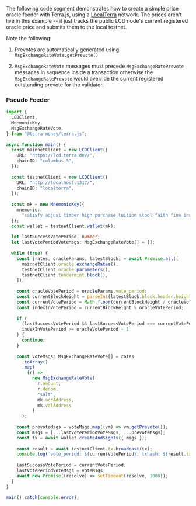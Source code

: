 The following code segment demonstrates how to create a simple price oracle feeder with Terra.js, using a [LocalTerra](https://github.com/terra-project/LocalTerra) network. The prices aren't live in this example -- it just tracks the public LCD node's current registered oracle price and submits them to the local testnet.

Note the following:

1. Prevotes are automatically generated using `MsgExchangeRateVote.getPrevote()`

2. `MsgExchangeRateVote` messages must precede `MsgExchangeRatePrevote` messages in sequence inside a transaction otherwise the `MsgExchangeRatePrevote` would override the current registered outstanding prevote for the validator.

### Pseudo Feeder 

```ts
import {
  LCDClient,
  MnemonicKey,
  MsgExchangeRateVote,
} from "@terra-money/terra.js";
​
async function main() {
  const mainnetClient = new LCDClient({
    URL: "https://lcd.terra.dev/",
    chainID: "columbus-3",
  });
​
  const testnetClient = new LCDClient({
    URL: "http://localhost:1317/",
    chainID: "localterra",
  });
​
  const mk = new MnemonicKey({
    mnemonic:
      "satisfy adjust timber high purchase tuition stool faith fine install that you unaware feed domain license impose boss human eager hat rent enjoy dawn",
  });
  const wallet = testnetClient.wallet(mk);
​
  let lastSuccessVotePeriod: number;
  let lastVotePeriodVoteMsgs: MsgExchangeRateVote[] = [];
​
  while (true) {
    const [rates, oracleParams, latestBlock] = await Promise.all([
      mainnetClient.oracle.exchangeRates(),
      testnetClient.oracle.parameters(),
      testnetClient.tendermint.block(),
    ]);
​
    const oracleVotePeriod = oracleParams.vote_period;
    const currentBlockHeight = parseInt(latestBlock.block.header.height, 10);
    const currentVotePeriod = Math.floor(currentBlockHeight / oracleVotePeriod);
    const indexInVotePeriod = currentBlockHeight % oracleVotePeriod;
​
    if (
      (lastSuccessVotePeriod && lastSuccessVotePeriod === currentVotePeriod) ||
      indexInVotePeriod >= oracleVotePeriod - 1
    ) {
      continue;
    }
​
    const voteMsgs: MsgExchangeRateVote[] = rates
      .toArray()
      .map(
        (r) =>
          new MsgExchangeRateVote(
            r.amount,
            r.denom,
            "salt",
            mk.accAddress,
            mk.valAddress
          )
      );
​
    const prevoteMsgs = voteMsgs.map((vm) => vm.getPrevote());
    const msgs = [...lastVotePeriodVoteMsgs, ...prevoteMsgs];
    const tx = await wallet.createAndSignTx({ msgs });
​
    const result = await testnetClient.tx.broadcast(tx);
    console.log(`vote_period: ${currentVotePeriod}, txhash: ${result.txhash}`);
​
    lastSuccessVotePeriod = currentVotePeriod;
    lastVotePeriodVoteMsgs = voteMsgs;
    await new Promise((resolve) => setTimeout(resolve, 1000));
  }
}
​
main().catch(console.error);
```